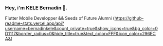 ### Hey, i'm KELE Bernadin 👋.

Flutter Mobile Developper && Seeds of Future Alumni
(https://github-readme-stats.vercel.app/api?username=bernadinkele&count_private=true&show_icons=true&bg_color=0D1117&border_radius=0&hide_title=true&text_color=FFF&icon_color=296ECA&)


